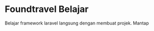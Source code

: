 <h1>Foundtravel Belajar</h1>

<p>Belajar framework laravel langsung dengan membuat projek. Mantap</p>
